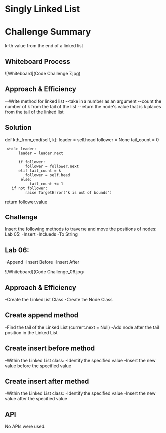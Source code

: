 # Singly Linked List

# Challenge Summary

k-th value from the end of a linked list

## Whiteboard Process

![Whiteboard](Code Challenge 7.jpg)

## Approach & Efficiency

--Write method for linked list
--take in a number as an argument
--count the number of k from the tail of the list
--return the node's value that is k places from the tail of the linked list

## Solution

def kth_from_end(self, k):
leader = self.head
follower = None
tail_count = 0

     while leader:
          leader = leader.next

          if follower:
             follower = follower.next
          elif tail_count = k
             follower = self.head
           else:
               tail_count += 1
       if not follower:
             raise TargetError("k is out of bounds")

return follower.value

## Challenge

Insert the following methods to traverse and move the positions of nodes:
Lab 05:
-Insert
-Inclueds
-To String

## Lab 06:

-Append
-Insert Before
-Insert After

![Whiteboard](Code Challenge_06.jpg)

## Approach & Efficiency

-Create the LinkedList Class
-Create the Node Class

## Create append method

-Find the tail of the Linked List (current.next = Null)
-Add node after the tail position in the Linked List

## Create insert before method

-Within the Linked List class:
-Identify the specified value
-Insert the new value before the specified value

## Create insert after method

-Within the Linked List class:
-Identify the specified value
-Insert the new value after the specified value

## API

No APIs were used.
